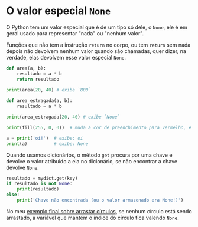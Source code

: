 # O valor especial `None`

O Python tem um valor especial que é de um tipo só dele, o `None`, ele é em geral usado para representar "nada" ou "nenhum valor".

Funções que não tem a instrução `return` no corpo, ou tem `return` sem nada depois não devolvem nenhum valor quando são chamadas, quer dizer, na verdade, elas devolvem esse valor especial `None`.


```python
def area(a, b):
    resultado = a * b
    return resultado
    
print(area(20, 40) # exibe `800`

def area_estragada(a, b):
    resultado = a * b

print(area_estragada(20, 40) # exibe `None`

print(fill(255, 0, 0))  # muda a cor de preenchimento para vermelho, e exibe `None` no console

a = print('oi!')  # exibe: oi
print(a)          # exibe: None
```

Quando usamos dicionários, o método `get` procura por uma chave e devolve o valor atribuido a ela no dicionário, se não encontrar a chave devolve `None`.

```python
resultado = mydict.get(key)
if resultado is not None:
    print(resultado)
else:
    print('Chave não encontrada (ou o valor armazenado era None!)')
```

No meu [exemplo final sobre arrastar círculos](arrastando_circulos.md), se nenhum círculo está sendo arrastado, a variável que mantém o índice do círculo fica valendo `None`.
